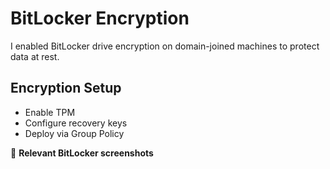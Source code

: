 # BitLocker Encryption

I enabled BitLocker drive encryption on domain-joined machines to protect data at rest.

## Encryption Setup
- Enable TPM
- Configure recovery keys
- Deploy via Group Policy

📸 **Relevant BitLocker screenshots**
